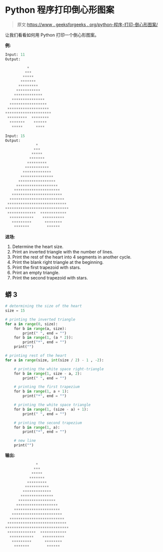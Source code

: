 # Python 程序打印倒心形图案

> 原文:[https://www . geeksforgeeks . org/python-程序-打印-倒心形图案/](https://www.geeksforgeeks.org/python-program-to-print-the-inverted-heart-pattern/)

让我们看看如何用 Python 打印一个倒心形图案。

**例:**

```py
Input: 11
Output:

          *
         ***
        *****
       *******
      *********
     ***********
    *************
   ***************
  *****************
 *******************
*********************
 *********  ********
  *******    ******
   *****      **** 

Input: 15
Output:
              *
             ***
            *****
           *******
          *********
         ***********
        *************
       ***************
      *****************
     *******************
    *********************
   ***********************
  *************************
 ***************************
*****************************
 *************  ************
  ***********    **********
   *********      ********
    *******        ******
```

**进场:**

1.  Determine the heart size.
2.  Print an inverted triangle with the number of lines.
3.  Print the rest of the heart into 4 segments in another cycle.
4.  Print the blank right triangle at the beginning.
5.  Print the first trapezoid with stars.
6.  Print an empty triangle.
7.  Print the second trapezoid with stars.

## 蟒 3

```py
# determining the size of the heart
size = 15

# printing the inverted triangle
for a in range(0, size):
    for b in range(a, size):
        print(" ", end = "")
    for b in range(1, (a * 2)):
        print("*", end = "")
    print("")

# printing rest of the heart
for a in range(size, int(size / 2) - 1 , -2):

    # printing the white space right-triangle
    for b in range(1, size - a, 2): 
        print(" ", end = "")

    # printing the first trapezium
    for b in range(1, a + 1):
        print("*", end = "")

    # printing the white space triangle
    for b in range(1, (size - a) + 1):
        print(" ", end = "")

    # printing the second trapezium
    for b in range(1, a):
        print("*", end = "")

    # new line
    print("")
```

**输出:**

```py
              *
             ***
            *****
           *******
          *********
         ***********
        *************
       ***************
      *****************
     *******************
    *********************
   ***********************
  *************************
 ***************************
*****************************
 *************  ************
  ***********    **********
   *********      ********
    *******        ******
```